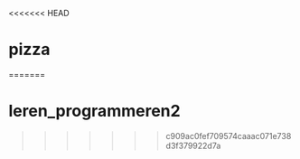 <<<<<<< HEAD
# pizza
=======
# leren_programmeren2
>>>>>>> c909ac0fef709574caaac071e738d3f379922d7a
